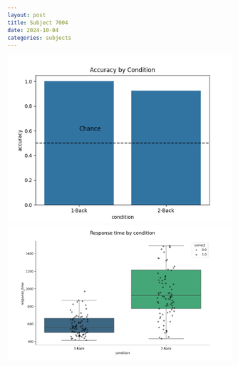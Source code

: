 ```yaml
---
layout: post
title: Subject 7004
date: 2024-10-04
categories: subjects
---
```


![](data/7004/run-3/7004_ATS_acc.png)
![](data/7004/run-3/7004_ATS_rt.png)
